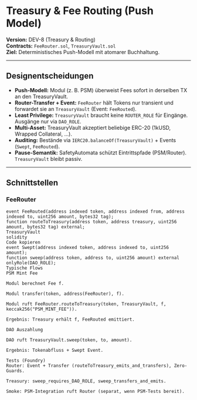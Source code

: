 # Treasury & Fee Routing (Push Model)

**Version:** DEV-8 (Treasury & Routing)  
**Contracts:** `FeeRouter.sol`, `TreasuryVault.sol`  
**Ziel:** Deterministisches Push-Modell mit atomarer Buchhaltung.

---

## Designentscheidungen

- **Push-Modell:** Modul (z. B. PSM) überweist Fees sofort in derselben TX an den TreasuryVault.
- **Router-Transfer + Event:** `FeeRouter` hält Tokens nur transient und forwardet sie an `TreasuryVault` (Event: `FeeRouted`).
- **Least Privilege:** `TreasuryVault` braucht keine `ROUTER_ROLE` für Eingänge. Ausgänge nur via `DAO_ROLE`.
- **Multi-Asset:** TreasuryVault akzeptiert beliebige ERC-20 (1kUSD, Wrapped Collateral, …).
- **Auditing:** Bestände via `IERC20.balanceOf(TreasuryVault)` + Events (`Swept`, `FeeRouted`).
- **Pause-Semantik:** SafetyAutomata schützt Eintrittspfade (PSM/Router). `TreasuryVault` bleibt passiv.

---

## Schnittstellen

### FeeRouter
```solidity
event FeeRouted(address indexed token, address indexed from, address indexed to, uint256 amount, bytes32 tag);
function routeToTreasury(address token, address treasury, uint256 amount, bytes32 tag) external;
TreasuryVault
solidity
Code kopieren
event Swept(address indexed token, address indexed to, uint256 amount);
function sweep(address token, address to, uint256 amount) external onlyRole(DAO_ROLE);
Typische Flows
PSM Mint Fee

Modul berechnet Fee f.

Modul transfer(token, address(FeeRouter), f).

Modul ruft FeeRouter.routeToTreasury(token, TreasuryVault, f, keccak256("PSM_MINT_FEE")).

Ergebnis: Treasury erhält f, FeeRouted emittiert.

DAO Auszahlung

DAO ruft TreasuryVault.sweep(token, to, amount).

Ergebnis: Tokenabfluss + Swept Event.

Tests (Foundry)
Router: Event + Transfer (routeToTreasury_emits_and_transfers), Zero-Guards.

Treasury: sweep_requires_DAO_ROLE, sweep_transfers_and_emits.

Smoke: PSM-Integration ruft Router (separat, wenn PSM-Tests bereit).

